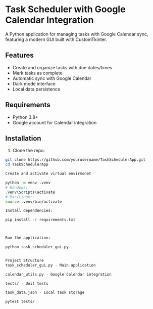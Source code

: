 # Task Scheduler with Google Calendar Integration

A Python application for managing tasks with Google Calendar sync, featuring a modern GUI built with CustomTkinter.

## Features
- Create and organize tasks with due dates/times
- Mark tasks as complete
- Automatic sync with Google Calendar
- Dark mode interface
- Local data persistence

## Requirements
- Python 3.8+
- Google account for Calendar integration

## Installation
1. Clone the repo:
```bash
git clone https://github.com/yourusername/TaskSchedulerApp.git
cd TaskSchedulerApp

Create and activate virtual envirmonet

python -m venv .venv
# Windows:
.venv\Scripts\activate
# Mac/Linux:
source .venv/bin/activate

Install dependencies:

pip install -r requirements.txt



Run the application:

python task_scheduler_gui.py


Project Structure
task_scheduler_gui.py - Main application

calendar_utils.py - Google Calendar integration

tests/ - Unit tests

task_data.json - Local task storage

pytest tests/
